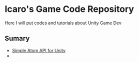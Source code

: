 # Icaro's Game Code Repository
Here I will put codes and tutorials about Unity Game Dev


## Sumary
* [Simple Atom API for Unity](https://icaro56.github.io/simple-atoms-so/)
* 
